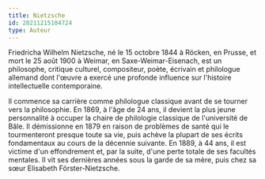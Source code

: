 ```yaml
---
title: Nietzsche
id: 20211215104724
type: Auteur
---
```


Friedricha Wilhelm Nietzsche, né le 15 octobre 1844 à Röcken, en Prusse, et mort le 25 août 1900 à Weimar, en Saxe-Weimar-Eisenach, est un philosophe, critique culturel, compositeur, poète, écrivain et philologue allemand dont l'œuvre a exercé une profonde influence sur l'histoire intellectuelle contemporaine.

Il commence sa carrière comme philologue classique avant de se tourner vers la philosophie. En 1869, à l'âge de 24 ans, il devient la plus jeune personnalité à occuper la chaire de philologie classique de l'université de Bâle. Il démissionne en 1879 en raison de problèmes de santé qui le tourmenteront presque toute sa vie, puis achève la plupart de ses écrits fondamentaux au cours de la décennie suivante. En 1889, à 44 ans, il est victime d'un effondrement et, par la suite, d'une perte totale de ses facultés mentales. Il vit ses dernières années sous la garde de sa mère, puis chez sa sœur Elisabeth Förster-Nietzsche.